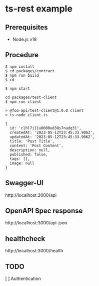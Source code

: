 # ts-rest example

## Prerequisites

- Node.js v18

## Procedure

```
$ npm install
$ cd packages/contract
$ npm run build
$ cd -
```

```
$ npm start
```

```
cd packages/test-client
$ npm run client

> @foo-api/test-client@1.0.0 client
> ts-node client.ts

{
  id: 'clhl7i11u0000ud38s7nadq31',
  createdAt: '2023-05-12T23:45:33.906Z',
  updatedAt: '2023-05-12T23:45:33.906Z',
  title: 'Post Title',
  content: 'Post Content',
  description: null,
  published: false,
  tags: [],
  image: null
}
```

## Swagger-UI

http://localhost:3000/api

## OpenAPI Spec response

http://localhost:3000/api-json

## healthcheck

http://localhost:3000/health

## TODO
[ ] Authentication
